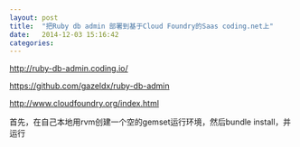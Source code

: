 ```yaml
---
layout: post
title:  "把Ruby db admin 部署到基于Cloud Foundry的Saas coding.net上"
date:   2014-12-03 15:16:42
categories: 
---
```

http://ruby-db-admin.coding.io/

https://github.com/gazeldx/ruby-db-admin

http://www.cloudfoundry.org/index.html


首先，在自己本地用rvm创建一个空的gemset运行环境，然后bundle install，并运行




